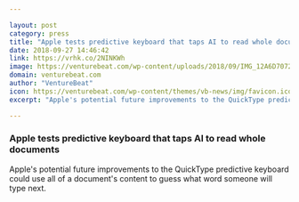 ```yaml
---

layout: post
category: press
title: "Apple tests predictive keyboard that taps AI to read whole documents"
date: 2018-09-27 14:46:42
link: https://vrhk.co/2NINKWh
image: https://venturebeat.com/wp-content/uploads/2018/09/IMG_12A6D70721B3-1-e1538058586211.jpeg?fit=2224%2C973&strip=all
domain: venturebeat.com
author: "VentureBeat"
icon: https://venturebeat.com/wp-content/themes/vb-news/img/favicon.ico
excerpt: "Apple's potential future improvements to the QuickType predictive keyboard could use all of a document's content to guess what word someone will type next."

---
```


### Apple tests predictive keyboard that taps AI to read whole documents

Apple's potential future improvements to the QuickType predictive keyboard could use all of a document's content to guess what word someone will type next.